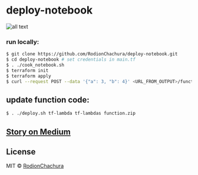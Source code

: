 # deploy-notebook

>

![all text](https://cdn-images-1.medium.com/max/880/1*F9DLYPTkrq6UUPvzXaV8PA.png)

### run locally:
```bash
$ git clone https://github.com/RodionChachura/deploy-notebook.git  
$ cd deploy-notebook # set credentials in main.tf  
$ . ./cook_notebook.sh  
$ terraform init  
$ terraform apply 
$ curl --request POST --data '{"a": 3, "b": 4}' <URL_FROM_OUTPUT>/function
```

## update function code:
```bash
$ . ./deploy.sh tf-lambda tf-lambdas function.zip
```

## [Story on Medium](https://medium.com/@geekrodion/blog-with-asp-net-core-and-react-redux-c80857b93cb6)

## License

MIT © [RodionChachura](https://geekrodion.com)
